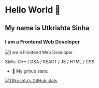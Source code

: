 # Hello World 👋
## My name is Utkrishta Sinha
### I am a Frontend Web Developer
![I am a Frontend Web Developer](https://utkrishta24.github.io/utkrishta24/github-header-image%20(3).png)



Skills: C++ / DSA / REACT / JS / HTML / CSS

- 🔭 My github stats: 






[![Utkrishta's GitHub stats](https://github-readme-stats.vercel.app/api?username=utkrishta24)](https://github.com/anuraghazra/github-readme-stats)
